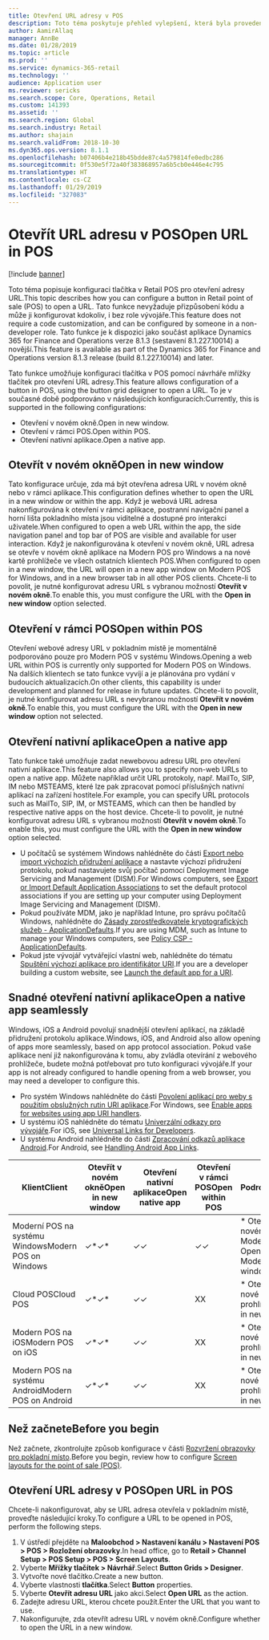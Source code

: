 ```yaml
---
title: Otevření URL adresy v POS
description: Toto téma poskytuje přehled vylepšení, která byla provedena v aplikaci Microsoft Dynamics 365 for Retail ohledně funkce vyhledávání produktu a vyhledávání zákazníka.
author: AamirAllaq
manager: AnnBe
ms.date: 01/28/2019
ms.topic: article
ms.prod: ''
ms.service: dynamics-365-retail
ms.technology: ''
audience: Application user
ms.reviewer: sericks
ms.search.scope: Core, Operations, Retail
ms.custom: 141393
ms.assetid: ''
ms.search.region: Global
ms.search.industry: Retail
ms.author: shajain
ms.search.validFrom: 2018-10-30
ms.dyn365.ops.version: 8.1.1
ms.openlocfilehash: b07406b4e218b45bdde87c4a579814fe0edbc286
ms.sourcegitcommit: 0f530e5f72a40f383868957a6b5cb0e446e4c795
ms.translationtype: HT
ms.contentlocale: cs-CZ
ms.lasthandoff: 01/29/2019
ms.locfileid: "327083"
---
```

# <a name="open-url-in-pos"></a><span data-ttu-id="bdf89-103">Otevřít URL adresu v POS</span><span class="sxs-lookup"><span data-stu-id="bdf89-103">Open URL in POS</span></span>

[!include [banner](includes/banner.md)]

<span data-ttu-id="bdf89-104">Toto téma popisuje konfiguraci tlačítka v Retail POS pro otevření adresy URL.</span><span class="sxs-lookup"><span data-stu-id="bdf89-104">This topic describes how you can configure a button in Retail point of sale (POS) to open a URL.</span></span> <span data-ttu-id="bdf89-105">Tato funkce nevyžaduje přizpůsobení kódu a může ji konfigurovat kdokoliv, i bez role vývojáře.</span><span class="sxs-lookup"><span data-stu-id="bdf89-105">This feature does not require a code customization, and can be configured by someone in a non-developer role.</span></span> <span data-ttu-id="bdf89-106">Tato funkce je k dispozici jako součást aplikace Dynamics 365 for Finance and Operations verze 8.1.3 (sestavení 8.1.227.10014) a novější.</span><span class="sxs-lookup"><span data-stu-id="bdf89-106">This feature is available as part of the Dynamics 365 for Finance and Operations version 8.1.3 release (build 8.1.227.10014) and later.</span></span> 

<span data-ttu-id="bdf89-107">Tato funkce umožňuje konfiguraci tlačítka v POS pomocí návrháře mřížky tlačítek pro otevření URL adresy.</span><span class="sxs-lookup"><span data-stu-id="bdf89-107">This feature allows configuration of a button in POS, using the button grid designer to open a URL.</span></span> <span data-ttu-id="bdf89-108">To je v současné době podporováno v následujících konfiguracích:</span><span class="sxs-lookup"><span data-stu-id="bdf89-108">Currently, this is supported in the following configurations:</span></span>

- <span data-ttu-id="bdf89-109">Otevření v novém okně.</span><span class="sxs-lookup"><span data-stu-id="bdf89-109">Open in new window.</span></span>
- <span data-ttu-id="bdf89-110">Otevření v rámci POS.</span><span class="sxs-lookup"><span data-stu-id="bdf89-110">Open within POS.</span></span>
- <span data-ttu-id="bdf89-111">Otevření nativní aplikace.</span><span class="sxs-lookup"><span data-stu-id="bdf89-111">Open a native app.</span></span>

## <a name="open-in-new-window"></a><span data-ttu-id="bdf89-112">Otevřít v novém okně</span><span class="sxs-lookup"><span data-stu-id="bdf89-112">Open in new window</span></span>

<span data-ttu-id="bdf89-113">Tato konfigurace určuje, zda má být otevřena adresa URL v novém okně nebo v rámci aplikace.</span><span class="sxs-lookup"><span data-stu-id="bdf89-113">This configuration defines whether to open the URL in a new window or within the app.</span></span> <span data-ttu-id="bdf89-114">Když je webová URL adresa nakonfigurována k otevření v rámci aplikace, postranní navigační panel a horní lišta pokladního místa jsou viditelné a dostupné pro interakci uživatele.</span><span class="sxs-lookup"><span data-stu-id="bdf89-114">When configured to open a web URL within the app, the side navigation panel and top bar of POS are visible and available for user interaction.</span></span> <span data-ttu-id="bdf89-115">Když je nakonfigurována k otevření v novém okně, URL adresa se otevře v novém okně aplikace na Modern POS pro Windows a na nové kartě prohlížeče ve všech ostatních klientech POS.</span><span class="sxs-lookup"><span data-stu-id="bdf89-115">When configured to open in a new window, the URL will open in a new app window on Modern POS for Windows, and in a new browser tab in all other POS clients.</span></span> <span data-ttu-id="bdf89-116">Chcete-li to povolit, je nutné konfigurovat adresu URL s vybranou možností **Otevřít v novém okně**.</span><span class="sxs-lookup"><span data-stu-id="bdf89-116">To enable this, you must configure the URL with the **Open in new window** option selected.</span></span>

## <a name="open-within-pos"></a><span data-ttu-id="bdf89-117">Otevření v rámci POS</span><span class="sxs-lookup"><span data-stu-id="bdf89-117">Open within POS</span></span>

<span data-ttu-id="bdf89-118">Otevření webové adresy URL v pokladním místě je momentálně podporováno pouze pro Modern POS v systému Windows.</span><span class="sxs-lookup"><span data-stu-id="bdf89-118">Opening a web URL within POS is currently only supported for Modern POS on Windows.</span></span> <span data-ttu-id="bdf89-119">Na dalších klientech se tato funkce vyvíjí a je plánována pro vydání v budoucích aktualizacích.</span><span class="sxs-lookup"><span data-stu-id="bdf89-119">On other clients, this capability is under development and planned for release in future updates.</span></span> <span data-ttu-id="bdf89-120">Chcete-li to povolit, je nutné konfigurovat adresu URL s nevybranou možností **Otevřít v novém okně**.</span><span class="sxs-lookup"><span data-stu-id="bdf89-120">To enable this, you must configure the URL with the **Open in new window** option not selected.</span></span>

## <a name="open-a-native-app"></a><span data-ttu-id="bdf89-121">Otevření nativní aplikace</span><span class="sxs-lookup"><span data-stu-id="bdf89-121">Open a native app</span></span>

<span data-ttu-id="bdf89-122">Tato funkce také umožňuje zadat newebovou adresu URL pro otevření nativní aplikace.</span><span class="sxs-lookup"><span data-stu-id="bdf89-122">This feature also allows you to specify non-web URLs to open a native app.</span></span> <span data-ttu-id="bdf89-123">Můžete například určit URL protokoly, např. MailTo, SIP, IM nebo MSTEAMS, které lze pak zpracovat pomocí příslušných nativní aplikací na zařízení hostitele.</span><span class="sxs-lookup"><span data-stu-id="bdf89-123">For example, you can specify URL protocols such as MailTo, SIP, IM, or MSTEAMS, which can then be handled by respective native apps on the host device.</span></span> <span data-ttu-id="bdf89-124">Chcete-li to povolit, je nutné konfigurovat adresu URL s vybranou možností **Otevřít v novém okně**.</span><span class="sxs-lookup"><span data-stu-id="bdf89-124">To enable this, you must configure the URL with the **Open in new window** option selected.</span></span>

- <span data-ttu-id="bdf89-125">U počítačů se systémem Windows nahlédněte do části [Export nebo import výchozích přidružení aplikace](https://docs.microsoft.com/windows-hardware/manufacture/desktop/export-or-import-default-application-associations) a nastavte výchozí přidružení protokolu, pokud nastavujete svůj počítač pomocí Deployment Image Servicing and Management (DISM).</span><span class="sxs-lookup"><span data-stu-id="bdf89-125">For Windows computers, see [Export or Import Default Application Associations](https://docs.microsoft.com/windows-hardware/manufacture/desktop/export-or-import-default-application-associations) to set the default protocol associations if you are setting up your computer using Deployment Image Servicing and Management (DISM).</span></span>
- <span data-ttu-id="bdf89-126">Pokud používáte MDM, jako je například Intune, pro správu počítačů Windows, nahlédněte do [Zásady zprostředkovatele kryptografických služeb - ApplicationDefaults](https://docs.microsoft.com/windows/client-management/mdm/policy-csp-applicationdefaults).</span><span class="sxs-lookup"><span data-stu-id="bdf89-126">If you are using MDM, such as Intune to manage your Windows computers, see [Policy CSP - ApplicationDefaults](https://docs.microsoft.com/windows/client-management/mdm/policy-csp-applicationdefaults).</span></span>
- <span data-ttu-id="bdf89-127">Pokud jste vývojář vytvářející vlastní web, nahlédněte do tématu [Spuštění výchozí aplikace pro identifikátor URI](https://docs.microsoft.com/windows/uwp/launch-resume/launch-default-app).</span><span class="sxs-lookup"><span data-stu-id="bdf89-127">If you are a developer building a custom website, see [Launch the default app for a URI](https://docs.microsoft.com/windows/uwp/launch-resume/launch-default-app).</span></span>

## <a name="open-a-native-app-seamlessly"></a><span data-ttu-id="bdf89-128">Snadné otevření nativní aplikace</span><span class="sxs-lookup"><span data-stu-id="bdf89-128">Open a native app seamlessly</span></span>

<span data-ttu-id="bdf89-129">Windows, iOS a Android povolují snadnější otevření aplikací, na základě přidružení protokolu aplikace.</span><span class="sxs-lookup"><span data-stu-id="bdf89-129">Windows, iOS, and Android also allow opening of apps more seamlessly, based on app protocol association.</span></span> <span data-ttu-id="bdf89-130">Pokud vaše aplikace není již nakonfigurována k tomu, aby zvládla otevírání z webového prohlížeče, budete možná potřebovat pro tuto konfiguraci vývojáře.</span><span class="sxs-lookup"><span data-stu-id="bdf89-130">If your app is not already configured to handle opening from a web browser, you may need a developer to configure this.</span></span>

- <span data-ttu-id="bdf89-131">Pro systém Windows nahlédněte do části [Povolení aplikací pro weby s použitím obslužných rutin URI aplikace](https://docs.microsoft.com/windows/uwp/launch-resume/web-to-app-linking).</span><span class="sxs-lookup"><span data-stu-id="bdf89-131">For Windows, see [Enable apps for websites using app URI handlers](https://docs.microsoft.com/windows/uwp/launch-resume/web-to-app-linking).</span></span>
- <span data-ttu-id="bdf89-132">U systému iOS nahlédněte do tématu [Univerzální odkazy pro vývojáře](https://developer.apple.com/ios/universal-links/).</span><span class="sxs-lookup"><span data-stu-id="bdf89-132">For iOS, see [Universal Links for Developers](https://developer.apple.com/ios/universal-links/).</span></span>
- <span data-ttu-id="bdf89-133">U systému Android nahlédněte do části [Zpracování odkazů aplikace Android](https://developer.android.com/training/app-links/).</span><span class="sxs-lookup"><span data-stu-id="bdf89-133">For Android, see [Handling Android App Links](https://developer.android.com/training/app-links/).</span></span>

| <span data-ttu-id="bdf89-134">Klient</span><span class="sxs-lookup"><span data-stu-id="bdf89-134">Client</span></span>                | <span data-ttu-id="bdf89-135">Otevřít v novém okně</span><span class="sxs-lookup"><span data-stu-id="bdf89-135">Open in new window</span></span> | <span data-ttu-id="bdf89-136">Otevření nativní aplikace</span><span class="sxs-lookup"><span data-stu-id="bdf89-136">Open native app</span></span> | <span data-ttu-id="bdf89-137">Otevření v rámci POS</span><span class="sxs-lookup"><span data-stu-id="bdf89-137">Open within POS</span></span> | <span data-ttu-id="bdf89-138">Podrobnosti</span><span class="sxs-lookup"><span data-stu-id="bdf89-138">Details</span></span>                           |
|-----------------------|--------------------|-----------------|-----------------|-----------------------------------|
| <span data-ttu-id="bdf89-139">Moderní POS na systému Windows</span><span class="sxs-lookup"><span data-stu-id="bdf89-139">Modern POS on Windows</span></span> | <span data-ttu-id="bdf89-140">✓\*</span><span class="sxs-lookup"><span data-stu-id="bdf89-140">✓\*</span></span>                | <span data-ttu-id="bdf89-141">✓</span><span class="sxs-lookup"><span data-stu-id="bdf89-141">✓</span></span>               | <span data-ttu-id="bdf89-142">✓</span><span class="sxs-lookup"><span data-stu-id="bdf89-142">✓</span></span>              | <span data-ttu-id="bdf89-143">\* Otevře se v novém okně Modern POS</span><span class="sxs-lookup"><span data-stu-id="bdf89-143">\* Opens in new Modern POS window</span></span> |
| <span data-ttu-id="bdf89-144">Cloud POS</span><span class="sxs-lookup"><span data-stu-id="bdf89-144">Cloud POS</span></span>             | <span data-ttu-id="bdf89-145">✓\*</span><span class="sxs-lookup"><span data-stu-id="bdf89-145">✓\*</span></span>                | <span data-ttu-id="bdf89-146">✓</span><span class="sxs-lookup"><span data-stu-id="bdf89-146">✓</span></span>               | <span data-ttu-id="bdf89-147">X</span><span class="sxs-lookup"><span data-stu-id="bdf89-147">X</span></span>              | <span data-ttu-id="bdf89-148">\* Otevře se na nové kartě prohlížeče</span><span class="sxs-lookup"><span data-stu-id="bdf89-148">\* Opens in new browser tab</span></span>        |
| <span data-ttu-id="bdf89-149">Modern POS na iOS</span><span class="sxs-lookup"><span data-stu-id="bdf89-149">Modern POS on iOS</span></span>     | <span data-ttu-id="bdf89-150">✓\*</span><span class="sxs-lookup"><span data-stu-id="bdf89-150">✓\*</span></span>                | <span data-ttu-id="bdf89-151">✓</span><span class="sxs-lookup"><span data-stu-id="bdf89-151">✓</span></span>               | <span data-ttu-id="bdf89-152">X</span><span class="sxs-lookup"><span data-stu-id="bdf89-152">X</span></span>              | <span data-ttu-id="bdf89-153">\* Otevře se na nové kartě prohlížeče</span><span class="sxs-lookup"><span data-stu-id="bdf89-153">\* Opens in new browser tab</span></span>        |
| <span data-ttu-id="bdf89-154">Modern POS na systému Android</span><span class="sxs-lookup"><span data-stu-id="bdf89-154">Modern POS on Android</span></span> | <span data-ttu-id="bdf89-155">✓\*</span><span class="sxs-lookup"><span data-stu-id="bdf89-155">✓\*</span></span>                | <span data-ttu-id="bdf89-156">✓</span><span class="sxs-lookup"><span data-stu-id="bdf89-156">✓</span></span>               | <span data-ttu-id="bdf89-157">X</span><span class="sxs-lookup"><span data-stu-id="bdf89-157">X</span></span>              | <span data-ttu-id="bdf89-158">\* Otevře se na nové kartě prohlížeče</span><span class="sxs-lookup"><span data-stu-id="bdf89-158">\* Opens in new browser tab</span></span>        |

## <a name="before-you-begin"></a><span data-ttu-id="bdf89-159">Než začnete</span><span class="sxs-lookup"><span data-stu-id="bdf89-159">Before you begin</span></span>

<span data-ttu-id="bdf89-160">Než začnete, zkontrolujte způsob konfigurace v části [Rozvržení obrazovky pro pokladní místo](pos-screen-layouts.md).</span><span class="sxs-lookup"><span data-stu-id="bdf89-160">Before you begin, review how to configure [Screen layouts for the point of sale (POS)](pos-screen-layouts.md).</span></span>

## <a name="open-url-in-pos"></a><span data-ttu-id="bdf89-161">Otevření URL adresy v POS</span><span class="sxs-lookup"><span data-stu-id="bdf89-161">Open URL in POS</span></span>

<span data-ttu-id="bdf89-162">Chcete-li nakonfigurovat, aby se URL adresa otevřela v pokladním místě, proveďte následující kroky.</span><span class="sxs-lookup"><span data-stu-id="bdf89-162">To configure a URL to be opened in POS, perform the following steps.</span></span>

1. <span data-ttu-id="bdf89-163">V ústředí přejděte na **Maloobchod \> Nastavení kanálu \> Nastavení POS \> POS \> Rozložení obrazovky**.</span><span class="sxs-lookup"><span data-stu-id="bdf89-163">In head office, go to **Retail \> Channel Setup \> POS Setup \> POS \> Screen Layouts**.</span></span>
2. <span data-ttu-id="bdf89-164">Vyberte **Mřížky tlačítek \> Návrhář**.</span><span class="sxs-lookup"><span data-stu-id="bdf89-164">Select **Button Grids \> Designer**.</span></span>
3. <span data-ttu-id="bdf89-165">Vytvořte nové tlačítko.</span><span class="sxs-lookup"><span data-stu-id="bdf89-165">Create a new button.</span></span>
4. <span data-ttu-id="bdf89-166">Vyberte vlastnosti **tlačítka**.</span><span class="sxs-lookup"><span data-stu-id="bdf89-166">Select **Button** properties.</span></span>
5. <span data-ttu-id="bdf89-167">Vyberte **Otevřít adresu URL** jako akci.</span><span class="sxs-lookup"><span data-stu-id="bdf89-167">Select **Open URL** as the action.</span></span>
6. <span data-ttu-id="bdf89-168">Zadejte adresu URL, kterou chcete použít.</span><span class="sxs-lookup"><span data-stu-id="bdf89-168">Enter the URL that you want to use.</span></span>
7. <span data-ttu-id="bdf89-169">Nakonfigurujte, zda otevřít adresu URL v novém okně.</span><span class="sxs-lookup"><span data-stu-id="bdf89-169">Configure whether to open the URL in a new window.</span></span>

